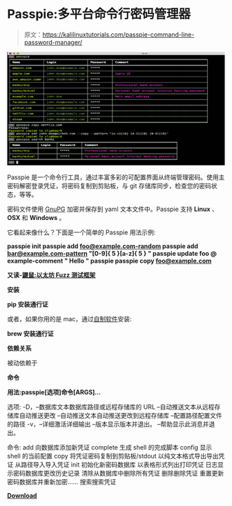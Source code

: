 # Passpie:多平台命令行密码管理器

> 原文：<https://kalilinuxtutorials.com/passpie-command-line-password-manager/>

[![Passpie : Multiplatform Command-line Password Manager](img//6e6f747392e15bc5e4823e319b2f0ef5.png "Passpie : Multiplatform Command-line Password Manager")](https://1.bp.blogspot.com/-H5pxQtF__rI/XS0clhCmAKI/AAAAAAAABX0/_jUJoff6sAMfxX--aMVI4e4fhuSYLvXZQCLcBGAs/s1600/passpie2%25281%2529.png)

Passpie 是一个命令行工具，通过丰富多彩的可配置界面从终端管理密码。使用主密码解密登录凭证，将密码复制到剪贴板，与 git 存储库同步，检查您的密码状态，等等。

密码文件使用 [GnuPG](https://www.gnupg.org/) 加密并保存到 yaml 文本文件中。Passpie 支持 **Linux** 、 **OSX** 和 **Windows** 。

它看起来像什么？下面是一个简单的 Passpie 用法示例:

**passpie init
passpie add foo@example.com-random
passpie add bar@example.com-pattern "[0-9]{ 5 }[a-z]{ 5 } "
passpie update foo @ example-comment " Hello "
passpie
passpie copy foo@example.com**

**又读-[鼹鼠:以太坊 Fuzz 测试框架](https://kalilinuxtutorials.com/echidna-fuzz-testing-framework/)**

**安装**

**pip 安装通行证**

或者，如果你用的是 mac，通过[自制软件](http://brew.sh/)安装:

**brew 安装通行证**

**依赖关系**

被动依赖于

**命令**

**用法:passpie[选项]命令[ARGS]…**

选项:
-D，–数据库文本数据库路径或远程存储库的 URL
–自动推送文本从远程存储库自动推送更改
–自动推送文本自动推送更改到远程存储库
–配置路径配置文件的路径
-v，–详细激活详细输出
–版本显示版本并退出。
–帮助显示此消息并退出。

命令:
add 向数据库添加新凭证
complete 生成 shell 的完成脚本
config 显示 shell 的当前配置
copy 将凭证密码复制到剪贴板/stdout
以纯文本格式导出导出凭证
从路径导入导入凭证
init 初始化新密码数据库
以表格形式列出打印凭证
日志显示密码数据库更改历史记录
清除从数据库中删除所有凭证
删除删除凭证
重置更新密码数据库并重新加密……
搜索搜索凭证

[**Download**](https://github.com/marcwebbie/passpie)